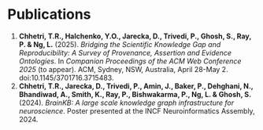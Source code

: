 # Publications

1. **Chhetri, T.R., Halchenko, Y.O., Jarecka, D., Trivedi, P., Ghosh, S., Ray, P. & Ng, L.** (2025). *Bridging the Scientific Knowledge Gap and Reproducibility: A Survey of Provenance, Assertion and Evidence Ontologies*. In *Companion Proceedings of the ACM Web Conference 2025* (to appear). ACM, Sydney, NSW, Australia, April 28-May 2. doi:10.1145/3701716.3715483.
2. **Chhetri, T.R., Jarecka, D., Trivedi, P., Amin, J., Baker, P., Dehghani, N., Bhandiwad, A., Smith, K., Ray, P., Bishwakarma, P., Ng, L. & Ghosh, S.** (2024). *BrainKB: A large scale knowledge graph infrastructure for neuroscience*. Poster presented at the INCF Neuroinformatics Assembly, 2024.
